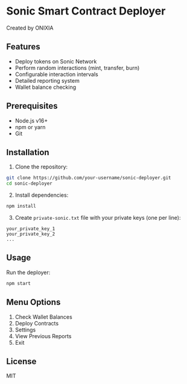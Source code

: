 # Sonic Smart Contract Deployer

Created by ONIXIA

## Features
- Deploy tokens on Sonic Network
- Perform random interactions (mint, transfer, burn)
- Configurable interaction intervals
- Detailed reporting system
- Wallet balance checking

## Prerequisites
- Node.js v16+
- npm or yarn
- Git

## Installation

1. Clone the repository:
```bash
git clone https://github.com/your-username/sonic-deployer.git
cd sonic-deployer
```

2. Install dependencies:
```bash
npm install
```

3. Create `private-sonic.txt` file with your private keys (one per line):
```
your_private_key_1
your_private_key_2
...
```

## Usage

Run the deployer:
```bash
npm start
```

## Menu Options
1. Check Wallet Balances
2. Deploy Contracts
3. Settings
4. View Previous Reports
5. Exit

## License
MIT
